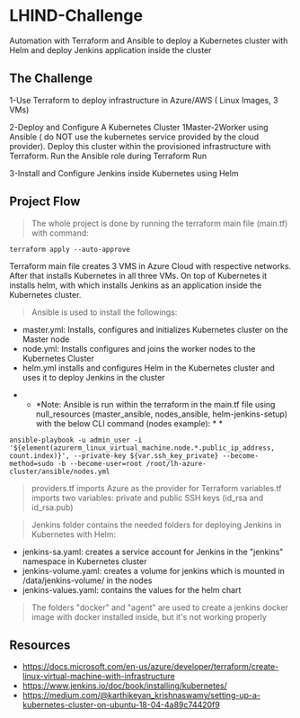 # LHIND-Challenge
Automation with Terraform and Ansible to deploy a Kubernetes cluster with Helm and deploy Jenkins application inside the cluster


## **The Challenge**

1-Use Terraform to deploy infrastructure in Azure/AWS ( Linux Images, 3 VMs)

2-Deploy and Configure A Kubernetes Cluster 1Master-2Worker using Ansible ( do NOT use the kubernetes service provided by the cloud provider). Deploy this cluster within the provisioned infrastructure with Terraform. Run the Ansible role during Terraform Run

3-Install and Configure Jenkins inside Kubernetes using Helm


## **Project Flow**

> The whole project is done by running the terraform main file (main.tf) with command:
  ```
  terraform apply --auto-approve
  ```
Terraform main file creates 3 VMS in Azure Cloud with respective networks. After that installs Kubernetes in all three VMs. On top of Kubernetes it installs helm, with which installs Jenkins as an application inside the Kubernetes cluster.

> Ansible is used to install the followings:
- master.yml: Installs, configures and initializes Kubernetes cluster on the Master node
- node.yml: Installs configures and joins the worker nodes to the Kubernetes Cluster
- helm.yml installs and configures Helm in the Kubernetes cluster and uses it to deploy Jenkins in the cluster
* * *Note: Ansible is run within the terraform in the main.tf file using null_resources (master_ansible, nodes_ansible, helm-jenkins-setup) with the below CLI command (nodes example): * *
```
ansible-playbook -u admin_user -i '${element(azurerm_linux_virtual_machine.node.*.public_ip_address, count.index)}', --private-key ${var.ssh_key_private} --become-method=sudo -b --become-user=root /root/lh-azure-cluster/ansible/nodes.yml
```

> providers.tf imports Azure as the provider for Terraform
> variables.tf imports two variables: private and public SSH keys (id_rsa and id_rsa.pub)

> Jenkins folder contains the needed folders for deploying Jenkins in Kubernetes with Helm:
- jenkins-sa.yaml: creates a service account for Jenkins in the "jenkins" namespace in Kubernetes cluster
- jenkins-volume.yaml: creates a volume for jenkins which is mounted in /data/jenkins-volume/ in the nodes
- jenkins-values.yaml: contains the values for the helm chart

> The folders "docker" and "agent" are used to create a jenkins docker image with docker installed inside, but it's not working properly

## **Resources**

- https://docs.microsoft.com/en-us/azure/developer/terraform/create-linux-virtual-machine-with-infrastructure
- https://www.jenkins.io/doc/book/installing/kubernetes/
- https://medium.com/@karthikeyan_krishnaswamy/setting-up-a-kubernetes-cluster-on-ubuntu-18-04-4a89c74420f9
